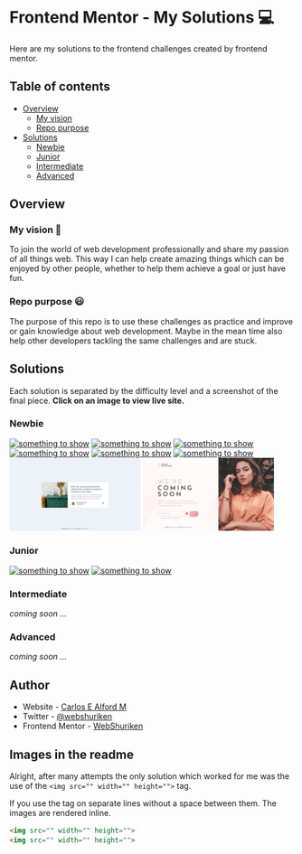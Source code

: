 # Frontend Mentor - My Solutions :computer:

Here are my solutions to the frontend challenges created by frontend mentor.

## Table of contents

- [Overview](#overview)
  - [My vision](#my-vision)
  - [Repo purpose](#repo-purpose)
- [Solutions](#solutions)
  - [Newbie](#newbie)
  - [Junior](#junior)
  - [Intermediate](#intermediate)
  - [Advanced](#advanced)

## Overview

### My vision :eyes:

To join the world of web development professionally and share my passion of
all things web. This way I can help create amazing things which can be enjoyed
by other people, whether to help them achieve a goal or just have fun.

### Repo purpose :smiley:

The purpose of this repo is to use these challenges as practice and improve or
gain knowledge about web development. Maybe in the mean time also help other
developers tackling the same challenges and are stuck.

## Solutions

Each solution is separated by the difficulty level and a screenshot of the
final piece. **Click on an image to view live site.**

### Newbie

[<img src="./profile-card-component/screenshot.png" width="232" alt="something to show">](https://web-shuriken.github.io/frontend-mentor-my-solutions/profile-card-component/)
[<img src="./order-summary-component/screenshot.png" width="232" alt="something to show">](https://web-shuriken.github.io/frontend-mentor-my-solutions/order-summary-component/)
[<img src="./stats-preview-card/screenshot.png" width="232" alt="something to show">](https://web-shuriken.github.io/frontend-mentor-my-solutions/stats-preview-card/)
[<img src="./3-column-preview-card/screenshot.png" width="232" alt="something to show">](https://web-shuriken.github.io/frontend-mentor-my-solutions/3-column-preview-card/)
[<img src="./social-proof-section/screenshot.png" width="232" alt="something to show">](https://web-shuriken.github.io/frontend-mentor-my-solutions/social-proof-section/)
[<img src="./four-card-feature/screenshot.png" width="232" alt="something to show">](https://web-shuriken.github.io/frontend-mentor-my-solutions/four-card-feature/)
[<img src="./article-preview-component/screenshot.png" width="232" alt="something to show">](https://web-shuriken.github.io/frontend-mentor-my-solutions/article-preview-component/)
[<img src="./base-apparel-coming-soon-master/screenshot.png" width="232" alt="something to show">](https://web-shuriken.github.io/frontend-mentor-my-solutions/base-apparel-coming-soon-master/)

### Junior

[<img src="./tip-calculator/screenshot.png" width="232" alt="something to show">](https://web-shuriken.github.io/frontend-mentor-my-solutions/tip-calculator/)
[<img src="./time-tracking-dashboard/screenshot.png" width="232" alt="something to show">](https://web-shuriken.github.io/frontend-mentor-my-solutions/time-tracking-dashboard/dist/)

### Intermediate

_coming soon ..._

### Advanced

_coming soon ..._

## Author

- Website - [Carlos E Alford M](https://carlosealford.com)
- Twitter - [@webshuriken](https://www.twitter.com/webshuriken)
- Frontend Mentor - [WebShuriken](https://www.frontendmentor.io/profile/WebShuriken)

## Images in the readme

Alright, after many attempts the only solution which worked for me was
the use of the `<img src="" width="" height="">` tag.

If you use the tag on separate lines without a space between them. The images
are rendered inline.

```html
<img src="" width="" height="">
<img src="" width="" height="">
```
